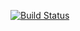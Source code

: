 [![Build Status](https://travis-ci.org/Link-God/course.svg?branch=master)](https://travis-ci.org/Link-God/course)
